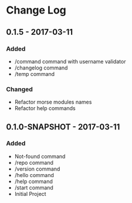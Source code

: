 # Change Log

## 0.1.5 - 2017-03-11
### Added
- /command command with username validator
- /changelog command
- /temp command
### Changed
- Refactor morse modules names
- Refactor help commands

## 0.1.0-SNAPSHOT - 2017-03-11
### Added
- Not-found command
- /repo command
- /version command
- /hello command
- /help command
- /start command
- Initial Project

